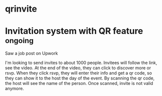 # qrinvite

<h1>Invitation system with QR feature <small>ongoing</small></h1>

Saw a job post on Upwork

I'm looking to send invites to about 1000 people.
Invitees will follow the link, see the video.
At the end of the video, they can click to discover more or rsvp.
When they click rsvp, they will enter their info and get a qr code, so they can show it to the host the day of the event.
By scanning the qr code, the host will see the name of the person. Once scanned, invite is not valid anymore.
